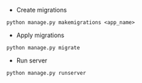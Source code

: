 - Create migrations
```
python manage.py makemigrations <app_name>
```

- Apply migrations
```
python manage.py migrate
```

- Run server
```
python manage.py runserver
```